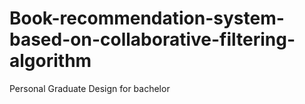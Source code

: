 # Book-recommendation-system-based-on-collaborative-filtering-algorithm
Personal Graduate Design for bachelor
